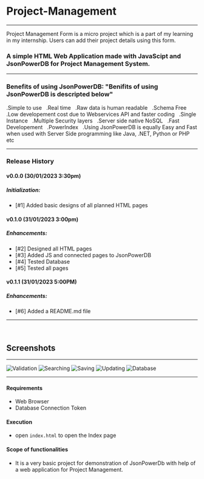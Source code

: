 # Project-Management

---------------------

Project Management Form is a micro project which is a part of my learning in my internship. Users can add their project details using this form.
  ### A simple **HTML Web Application** made with **JavaScipt** and **JsonPowerDB** for **Project Management System**.

----
  
### Benefits of using JsonPowerDB: "Benifits of using JsonPowerDB is descripted below"
   .Simple to use &nbsp;
   .Real time &nbsp;
   .Raw data is human readable &nbsp;
   .Schema Free &nbsp;
   .Low developement cost due to Webservices API and faster coding &nbsp;
   .Single Instance &nbsp;
   .Multiple Security layers &nbsp;
   .Server side native NoSQL &nbsp;
   .Fast Developement &nbsp;
   .PowerIndex &nbsp;
   .Using JsonPowerDB is equally Easy and Fast when used with Server Side programming like Java, .NET, Python or PHP etc&nbsp;
  
  ------
 ### Release History
#### v0.0.0 (30/01/2023 3:30pm)
##### Initialization:
- [#1] Added basic designs of all planned HTML pages

 #### v0.1.0 (31/01/2023 3:00pm)
##### Enhancements:
- [#2] Designed all HTML pages
- [#3] Added JS and connected pages to JsonPowerDB
- [#4] Tested Database
- [#5] Tested all pages

#### v0.1.1 (31/01/2023 5:00PM)
##### Enhancements:
- [#6] Added a README.md file

---
&nbsp;&nbsp;

## Screenshots
---

![Validation](https://user-images.githubusercontent.com/91370703/215752451-41f66c06-6bce-4dbf-824c-a1f09320d757.png)
![Searching](https://user-images.githubusercontent.com/91370703/215752447-69543125-ca8a-4d6e-bb2b-e2630f4a120a.png)
![Saving](https://user-images.githubusercontent.com/91370703/215752430-743b4eb3-9aa1-431a-8284-f09f2ef1890a.png)
![Updating](https://user-images.githubusercontent.com/91370703/215753449-279cb2c2-fbc3-4a42-b47f-d3892e8cd2a2.png)
![Database](https://user-images.githubusercontent.com/91370703/215752440-c474d23b-1490-4b7b-968b-ae76aa8919c6.png)

  _____________________
#### Requirements
  * Web Browser
  * Database Connection Token
  
#### Execution
* open `index.html` to open the Index page

#### Scope of functionalities
* It is a very basic project for demonstration of JsonPowerDb with help of a web application for Project Management. 
